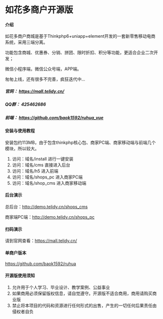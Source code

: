 # 如花多商户开源版

#### 介绍
如花多商户商城是基于Thinkphp6+uniapp+element开发的一套新零售移动电商系统，采用三端分离。

功能包含商城、优惠券、分销、拼团、限时折扣、积分等功能，更适合企业二次开发；

微信小程序端，微信公众号端，APP端。

匆匆上线，还有很多不完善，疯狂迭代中...


##### 官网： https://mall.telidy.cn/
##### QQ群： 425462686
##### 前端： https://github.com/baok1592/ruhua_vue  

#### 安装与使用教程
安装包约113MB，由于包含thinkphp核心包、商家PC端、商家移动端与前端几个模块，所以较大。
1.  访问：域名/install 进行一键安装
2.  访问：域名/cms 直接进入后台
3.  访问：域名/h5 进入前端
4.  访问：域名/shops_pc 进入商家PC端
4.  访问：域名/shop_cms 进入商家移动端

#### 后台演示
总后台：http://demo.telidy.cn/shops_cms

商家端PC端：http://demo.telidy.cn/shops_pc


#### 扫码演示
请到官网查看：https://mall.telidy.cn/ 

#### 单商户版本
https://github.com/baok1592/ruhua
#### 开源版使用须知
1.  允许用于个人学习、毕业设计、教学案例、公益事业
2.  如果商用必须保留版权信息，请自觉遵守。开源版不适合商用，商用请购买商业版
3.  禁止将本项目的代码和资源进行任何形式的出售，产生的一切任何后果责任由侵权者自负


